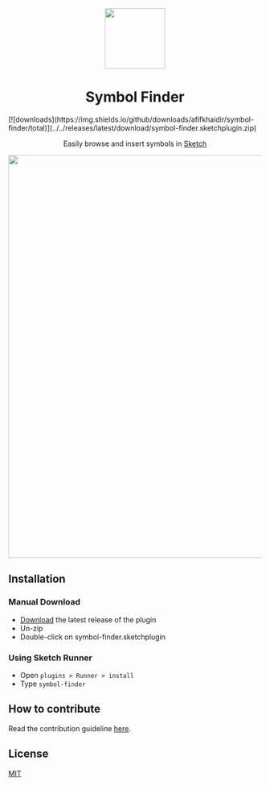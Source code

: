 <div align="center">
  <img width="120" src="https://user-images.githubusercontent.com/8695545/67652875-89d04e80-f979-11e9-8af6-56b314abdff5.png">
</div>

<h1 align="center">Symbol Finder</h1>
[![downloads](https://img.shields.io/github/downloads/afifkhaidir/symbol-finder/total)](../../releases/latest/download/symbol-finder.sketchplugin.zip)
<p align="center">Easily browse and insert symbols in <a href="https://www.sketch.com/">Sketch</a></p>

<div align="center">
  <img width="800" src="https://user-images.githubusercontent.com/30995317/68370526-4642c500-016f-11ea-96c9-1bba041ab6d5.gif">
</div>

## Installation

### Manual Download

- [Download](../../releases/latest/download/symbol-finder.sketchplugin.zip) the latest release of the plugin
- Un-zip
- Double-click on symbol-finder.sketchplugin

### Using Sketch Runner

- Open `plugins > Runner > install`
- Type `symbol-finder`

## How to contribute

Read the contribution guideline [here](CONTRIBUTING.md).

## License
[MIT](LICENSE)
